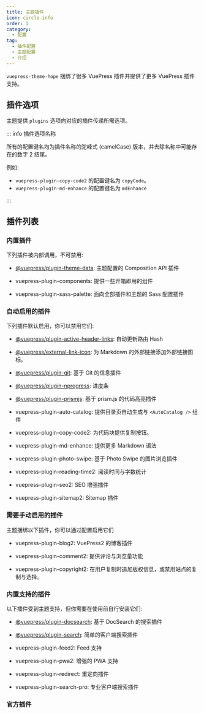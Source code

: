 ```yaml
---
title: 主题插件
icon: circle-info
order: 1
category:
  - 配置
tag:
  - 插件配置
  - 主题配置
  - 介绍
---
```


`vuepress-theme-hope` 捆绑了很多 VuePress 插件并提供了更多 VuePress 插件支持。

<!-- more -->

## 插件选项

主题提供 `plugins` 选项向对应的插件传递所需选项。

::: info 插件选项名称

所有的配置键名均为插件名称的驼峰式 (camelCase) 版本，并去除名称中可能存在的数字 2 结尾。

例如:

- `vuepress-plugin-copy-code2` 的配置键名为 `copyCode`。
- `vuepress-plugin-md-enhance` 的配置键名为 `mdEnhance`

:::

## 插件列表

### 内置插件

下列插件被内部调用，不可禁用:

- [@vuepress/plugin-theme-data][theme-data]: 主题配置的 Composition API 插件

- <ProjectLink name="components" path="/zh/">vuepress-plugin-components</ProjectLink>: 提供一些开箱即用的组件

- <ProjectLink name="sass-palette" path="/zh/">vuepress-plugin-sass-palette</ProjectLink>: 面向全部插件和主题的 Sass 配置插件

### 自动启用的插件

下列插件默认启用，你可以禁用它们:

- [@vuepress/plugin-active-header-links][active-header-links]: 自动更新路由 Hash

- [@vuepress/external-link-icon][external-link-icon]: 为 Markdown 的外部链接添加外部链接图标。

- [@vuepress/plugin-git][git]: 基于 Git 的信息插件

- [@vuepress/plugin-nprogress][nprogress]: 进度条

- [@vuepress/plugin-prismjs][prismjs]: 基于 prism.js 的代码高亮插件

- <ProjectLink name="auto-catalog" path="/zh/">vuepress-plugin-auto-catalog</ProjectLink>: 提供目录页自动生成与 `<AutoCatalog />` 组件

- <ProjectLink name="copy-code2" path="/zh/">vuepress-plugin-copy-code2</ProjectLink>: 为代码块提供复制按钮。

- <ProjectLink name="md-enhance" path="/zh/">vuepress-plugin-md-enhance</ProjectLink>: 提供更多 Markdown 语法

- <ProjectLink name="photo-swipe" path="/zh/">vuepress-plugin-photo-swipe</ProjectLink>: 基于 Photo Swipe 的图片浏览插件

- <ProjectLink name="reading-time2" path="/zh/">vuepress-plugin-reading-time2</ProjectLink>: 阅读时间与字数统计

- <ProjectLink name="seo2" path="/zh/">vuepress-plugin-seo2</ProjectLink>: SEO 增强插件

- <ProjectLink name="sitemap2" path="/zh/">vuepress-plugin-sitemap2</ProjectLink>: Sitemap 插件

### 需要手动启用的插件

主题捆绑以下插件，你可以通过配置启用它们

- <ProjectLink name="blog2" path="/zh/">vuepress-plugin-blog2</ProjectLink>: VuePress2 的博客插件

- <ProjectLink name="comment2" path="/zh/">vuepress-plugin-comment2</ProjectLink>: 提供评论与浏览量功能

- <ProjectLink name="copyright2" path="/zh/">vuepress-plugin-copyright2</ProjectLink>: 在用户复制时追加版权信息，或禁用站点的复制与选择。

### 内置支持的插件

以下插件受到主题支持，但你需要在使用前自行安装它们:

- [@vuepress/plugin-docsearch][docsearch]: 基于 DocSearch 的搜索插件

- [@vuepress/plugin-search][search]: 简单的客户端搜索插件

- <ProjectLink name="feed2" path="/zh/">vuepress-plugin-feed2</ProjectLink>: Feed 支持

- <ProjectLink name="pwa2" path="/zh/">vuepress-plugin-pwa2</ProjectLink>: 增强的 PWA 支持

- <ProjectLink name="redirect" path="/zh/">vuepress-plugin-redirect</ProjectLink>: 重定向插件

- <ProjectLink name="search-pro" path="/zh/">vuepress-plugin-search-pro</ProjectLink>: 专业客户端搜索插件

### 官方插件

[active-header-links]: https://vuejs.press/zh/reference/plugin/active-header-links.html
[docsearch]: https://vuejs.press/zh/reference/plugin/docsearch.html
[external-link-icon]: https://vuejs.press/zh/reference/plugin/external-link-icon.html
[git]: https://vuejs.press/zh/reference/plugin/git.html
[nprogress]: https://vuejs.press/zh/reference/plugin/nprogress.html
[prismjs]: https://vuejs.press/zh/reference/plugin/prismjs.html
[search]: https://vuejs.press/zh/reference/plugin/search.html
[theme-data]: https://vuejs.press/zh/reference/plugin/theme-data.html
